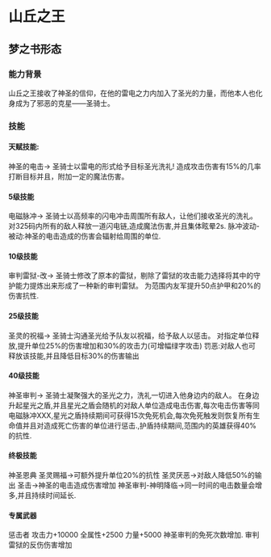 # 山丘之王
## 梦之书形态
### 能力背景
山丘之王接收了神圣的信仰，在他的雷电之力内加入了圣光的力量，而他本人也化身成为了邪恶的克星——圣骑士。
### 技能

#### 天赋技能:
神圣的电击->
圣骑士以雷电的形式给予目标圣光洗礼!
造成攻击伤害有15%的几率打断目标并且，附加一定的魔法伤害。

#### 5级技能
电磁脉冲->
圣骑士以高频率的闪电冲击周围所有敌人，让他们接收圣光的洗礼。
对325码内所有的敌人释放一道闪电链,造成魔法伤害,并且集体眩晕2s.
脉冲波动-被动:神圣的电击造成的伤害会辐射给周围的单位.

#### 10级技能
审判雷狱-改->
圣骑士修改了原本的雷狱，剔除了雷狱的攻击能力选择将其中的守护能力提炼出来形成了一种新的审判雷狱。
为范围内友军提升50点护甲和20%的伤害抗性.

#### 25级技能
圣灵的祝福->
圣骑士沟通圣光给予队友以祝福，给予敌人以惩击。
对指定单位释放,提升单位25%的伤害增加和30%的攻击力(可增幅绿字攻击)
罚恶:对敌人也可释放该技能,并且降低目标30%的伤害输出

#### 40级技能
神圣审判->
圣骑士凝聚强大的圣光之力，洗礼一切进入他身边内的敌人。
在身边升起星光之盾,并且星光之盾会随机的对敌人单位造成电击伤害,每次电击伤害等同电磁脉冲XXX,星光之盾持续期间可获得15次免死机会,每次免死触发则恢复所有生命值并且对造成死亡伤害的单位进行惩击.,护盾持续期间,范围内的英雄获得40%的抗性.

#### 终极技能
神圣恩典
圣灵赐福->可额外提升单位20%的抗性
圣灵厌恶->对敌人降低50%的输出
圣击->神圣的电击造成伤害增加
神圣审判-神明降临->同一时间的电击数量会增多,并且持续时间延长.

#### 专属武器
惩击者
攻击力+10000
全属性+2500
力量+5000
神圣审判的免死次数增加.
审判雷狱的反伤伤害增加